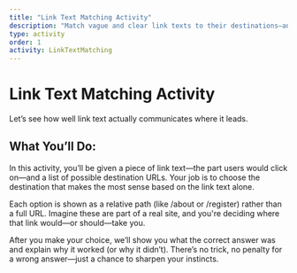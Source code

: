 ```yaml
---
title: "Link Text Matching Activity"
description: "Match vague and clear link texts to their destinations—and learn what makes link text effective along the way."
type: activity
order: 1
activity: LinkTextMatching
---
```


# Link Text Matching Activity
Let’s see how well link text actually communicates where it leads.

## What You’ll Do:
In this activity, you’ll be given a piece of link text—the part users would click on—and a list of possible destination URLs. Your job is to choose the destination that makes the most sense based on the link text alone.

Each option is shown as a relative path (like /about or /register) rather than a full URL. Imagine these are part of a real site, and you're deciding where that link would—or should—take you.

After you make your choice, we’ll show you what the correct answer was and explain why it worked (or why it didn’t). There’s no trick, no penalty for a wrong answer—just a chance to sharpen your instincts.